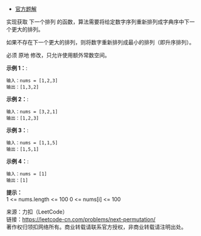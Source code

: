 * [官方题解](https://leetcode-cn.com/problems/next-permutation/solution/xia-yi-ge-pai-lie-by-leetcode-solution/)

实现获取 下一个排列 的函数，算法需要将给定数字序列重新排列成字典序中下一个更大的排列。

如果不存在下一个更大的排列，则将数字重新排列成最小的排列（即升序排列）。

必须 原地 修改，只允许使用额外常数空间。

**示例 1：**:<br>
```
输入：nums = [1,2,3]
输出：[1,3,2]
```

**示例 2：**:<br>

```
输入：nums = [3,2,1]
输出：[1,2,3]
```

**示例 3：**:<br>

```
输入：nums = [1,1,5]
输出：[1,5,1]
```

**示例 4：**:<br>

```
输入：nums = [1]
输出：[1]
```

**提示：** <br>
1 <= nums.length <= 100
0 <= nums[i] <= 100


来源：力扣（LeetCode）<br>
链接：https://leetcode-cn.com/problems/next-permutation/<br>
著作权归领扣网络所有。商业转载请联系官方授权，非商业转载请注明出处。<br>
